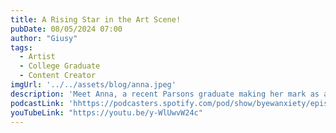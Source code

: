 ```yaml
---
title: A Rising Star in the Art Scene!
pubDate: 08/05/2024 07:00
author: "Giusy"
tags:
  - Artist
  - College Graduate
  - Content Creator
imgUrl: '../../assets/blog/anna.jpeg'
description: 'Meet Anna, a recent Parsons graduate making her mark as an artist and content creator. Discover her creative process, challenges, and aspirations in this inspiring episode. Tune in for a glimpse into the world of a rising star in the art scene! Follow @annakwanlol'
podcastLink: 'hhttps://podcasters.spotify.com/pod/show/byewanxiety/episodes/A-Rising-Star-in-the-Art-Scene-e2muq08'
youTubeLink: "https://youtu.be/y-WlUwvW24c"
---
```

